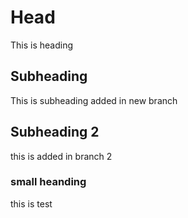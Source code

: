 # Head
This is heading

## Subheading
This is subheading added in new branch

## Subheading 2
this is added in branch 2

### small heanding
this is test